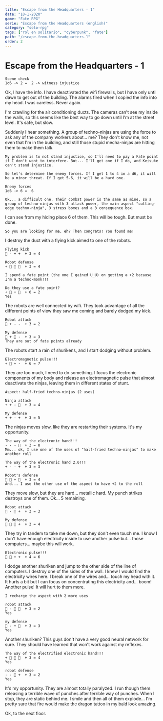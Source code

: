 ```yaml
---
title: "Escape from the Headquarters - 1"
date: "10-1-2020"
game: "Fate RPG"
serie: "Escape from the Headquarters (english)"
category: "solo-rpg"
tags: ["rol en solitario", "cyberpunk", "fate"]
path: "/escape-from-the-headquarters-1"
order: 2
---
```


# Escape from the Headquarters - 1

```
Scene check
1d6 -> 2 =  2 -> witness injustice
```

Ok, I have the info. I have deactivated the wifi firewalls, but I have only until dawn to get out of the building. The alarms fired when I copied the info into my head. I was careless. Never again.

I'm crawling for the air conditioning ducts. The cameras can't see my inside the walls, so this seems like the best way to go down until I'm at the street level. It's safe, but slow.

Suddenly I hear something. A group of techno-ninjas are using the force to ask any of the company workers about... me? They don't know me, not even that I'm in the building, and still those stupid mecha-ninjas are hitting them to make them talk.

```
My problem is to not stand injustice, so I'll need to pay a Fate point if I don't want to interfere. But... I'll get one if I do, and Keisuke can't stand injustice.

So let's determine the enemy forces. If I get 1 to 4 in a d6, it will be a minor threat. If I get 5-6, it will be a hard one.
```

```
Enemy forces
1d6 -> 6 =  6
```

```
Ok... a difficult one. Their combat power is the same as mine, so a group of techno-ninjas with 3 attack power, the main aspect "cutting-edge techno-ninja", 3 stress boxes and a 3 consequence box.
```

I can see from my hiding place 6 of them. This will be tough. But must be done.

`So you are looking for me, eh? Then congrats! You found me!`

I destroy the duct with a flying kick aimed to one of the robots.

```
Flying kick
͸ - + +  + 3 = 4
```

```
Robot defense
+ ͸ ͸ ͸  + 3 = 4
```

```
I spend a fate point (the one I gained U_U) on getting a +2 because I'm a techno-monk!!!
```

```
Do they use a fate point?
+ ͸ + ͸  + 0 = 2
Yes
```

The robots are well connected by wifi. They took advantage of all the different points of view they saw me coming and barely dodged my kick.

```
Robot attack
͸ + - -  + 3 = 2
```

```
My defense
͸ + ͸ -  + 3 = 3
They are out of fate points already
```

The robots start a rain of shurikens, and I start dodging without problem.

```
Electromagnetic pulse!!!
+ ͸ + -  + 6 = 7
```

They are too much, I need to do something. I focus the electronic components of my body and release an electromagnetic pulse that almost deactivate the ninjas, leaving them in different states of stunt.

```
Aspect: half-fried techno-ninjas (2 uses)
```

```
Ninja attack
+ + - ͸  + 3 = 4
```

```
My defense
+ + - +  + 3 = 5
```

The ninjas moves slow, like they are restarting their systems. It's my opportunity.

```
The way of the electronic hand!!!
- - - ͸  + 3 = 0
Mm... ok, I use one of the uses of "half-fried techno-ninjas" to make another roll
```

```
The way of the electronic hand 2.0!!!
+ - - +  + 3 = 3
```

```
Robot's defense
͸ ͸ + ͸  + 3 = 4
And... I use the other use of the aspect to have +2 to the roll
```

They move slow, but they are hard... metallic hard. My punch strikes destroys one of them. Ok... 5 remaining.

```
Robot attack
͸ - ͸ +  + 3 = 3
```

```
My defense
͸ ͸ ͸ +  + 3 = 4
```

They try in tandem to take me down, but they don't even touch me. I know I don't have enough electricity inside to use another pulse but... those computers... maybe this will work.

```
Electronic pulse!!!
͸ ͸ + +  + 4 = 6
```

I dodge another shuriken and jump to the other side of the line of computers. I destroy one of the sides of the wall. I knew I would find the electricity wires here. I break one of the wires and... touch my head with it. It hurts a bit but I can focus on concentrating this electricity and... boom! Another pulse! It will hurt to them more.

```
I recharge the aspect with 2 more uses
```

```
robot attack
͸ - ͸ ͸  + 3 = 2
Yes
```

```
my defense
͸ - + ͸  + 3 = 3
Yes
```

Another shuriken? This guys don't have a very good neural network for sure. They should have learned that won't work against my reflexes.

```
The way of the electrified electronic hand!!!
+ ͸ ͸ ͸  + 3 = 4
Yes
```

```
robot defense
- - ͸ +  + 3 = 2
Yes
```

It's my opportunity. They are almost totally paralyzed. I run though them releasing a terrible wave of punches after terrible way of punches. When I stop, they are static behind me. I smile and then all of them explode... I'm pretty sure that fire would make the dragon tattoo in my bald look amazing.

Ok, to the next floor.
